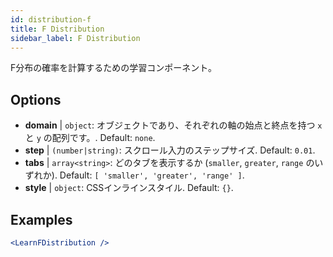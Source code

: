 ```yaml
---
id: distribution-f
title: F Distribution
sidebar_label: F Distribution
---
```


F分布の確率を計算するための学習コンポーネント。

## Options

* __domain__ | `object`: オブジェクトであり、それぞれの軸の始点と終点を持つ `x` と `y` の配列です。. Default: `none`.
* __step__ | `(number|string)`: スクロール入力のステップサイズ. Default: `0.01`.
* __tabs__ | `array<string>`: どのタブを表示するか (`smaller`, `greater`, `range` のいずれか). Default: `[
  'smaller',
  'greater',
  'range'
]`.
* __style__ | `object`: CSSインラインスタイル. Default: `{}`.


## Examples

```jsx live
<LearnFDistribution />
```

